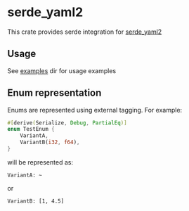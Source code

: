 # serde_yaml2

This crate provides serde integration for [serde_yaml2](https://github.com/Ethiraric/yaml-rust2/)


## Usage

See [examples](examples) dir for usage examples


## Enum representation

Enums are represented using external tagging. For example:

````rust
#[derive(Serialize, Debug, PartialEq)]
enum TestEnum {
    VariantA,
    VariantB(i32, f64),
}
````

will be represented as:

````
VariantA: ~
````

or 

````
VariantB: [1, 4.5]
````
